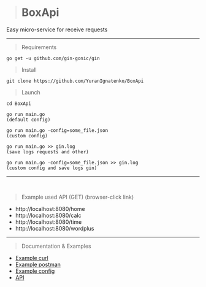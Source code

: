 > # BoxApi

Easy micro-service for receive requests

    
***



> Requirements
``` 
go get -u github.com/gin-gonic/gin
```

> Install
``` 
git clone https://github.com/YuranIgnatenko/BoxApi
```

> Launch
```
cd BoxApi

go run main.go  
(default config)

go run main.go -config=some_file.json 
(custom config)

go run main.go >> gin.log 
(save logs requests and other)

go run main.go -config=some_file.json >> gin.log
(custom config and save logs gin)
```

***

<br>

> Example used API (GET) (browser-click link)

+ http://localhost:8080/home
+ http://localhost:8080/calc
+ http://localhost:8080/time
+ http://localhost:8080/wordplus


<!-- > List supported API requests -->
<!-- + /home -->
  <!-- + main list urls -->
<!-- + /calc -->
  <!-- + get result example -->
<!-- + /time -->
  <!-- + get time now -->
<!-- + /wordplus -->
  <!-- + string-analizator  -->



***
> Documentation & Examples
* [Example curl](./docs/curl.md)
* [Example postman](./docs/postman.md)
* [Example config](./docs/config.md)
* [API](./docs/api.md)
